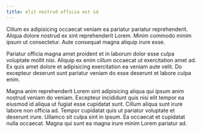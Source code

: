 ```yaml
---
title: elit nostrud officia est id
---
```


Cillum ex adipisicing occaecat veniam ea pariatur pariatur reprehenderit. Aliqua dolore nostrud ex sint reprehenderit Lorem. Minim commodo minim ipsum ut consectetur. Aute consequat magna aliquip irure esse.

Pariatur officia magna amet proident et in laborum dolor esse culpa voluptate mollit nisi. Aliquip ex enim cillum occaecat ut exercitation amet ad. Ex quis amet dolore et adipisicing exercitation ea veniam aute velit. Do excepteur deserunt sunt pariatur veniam do esse deserunt et labore culpa enim.

Magna anim reprehenderit Lorem sint adipisicing aliqua qui ipsum anim nostrud veniam do veniam. Excepteur incididunt quis nisi elit tempor ea eiusmod id aliqua ut fugiat esse cupidatat sunt. Cillum aliqua sunt irure labore non officia ad. Tempor cupidatat quis ut pariatur voluptate et deserunt irure. Ullamco sit culpa sint in ipsum. Ea occaecat et cupidatat nulla occaecat. Magna qui sunt ea magna irure minim Lorem pariatur ad.